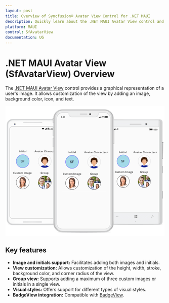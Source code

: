 ```yaml
---
layout: post
title: Overview of Syncfusion® Avatar View Control for .NET MAUI
description: Quickly learn about the .NET MAUI Avatar View control and its key features. 
platform: MAUI
control: SfAvatarView
documentation: UG
---
```


# .NET MAUI Avatar View (SfAvatarView) Overview

The [.NET MAUI Avatar View](https://help.syncfusion.com/cr/maui/Syncfusion.Maui.Core.SfAvatarView.html?tabs=tabid-1) control provides a graphical representation of a user's image. It allows customization of the view by adding an image, background color, icon, and text.

![.NET MAUI Avatar View](Overview_Images/overview.png)

## Key features

* **Image and initials support:** Facilitates adding both images and initials.
* **View customization:** Allows customization of the height, width, stroke, background color, and corner radius of the view.
* **Group view:** Supports adding a maximum of three custom images or initials in a single view.
* **Visual styles:** Offers support for different types of visual styles.
* **BadgeView integration:** Compatible with [BadgeView](https://help.syncfusion.com/cr/maui/Syncfusion.Maui.Core.SfBadgeView.html).
